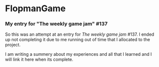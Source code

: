# FlopmanGame
### My entry for "The weekly game jam" #137

So this was an attempt at an entry for *The weekly game jam* #137. I ended up not completing it due to me running out of time that I allocated to the project.

I am writing a summery about my experiences and all that I learned and I will link it here when its complete.